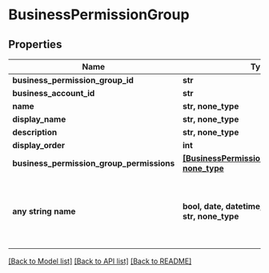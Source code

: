 # BusinessPermissionGroup


## Properties
Name | Type | Description | Notes
------------ | ------------- | ------------- | -------------
**business_permission_group_id** | **str** |  | [optional] 
**business_account_id** | **str** |  | [optional] 
**name** | **str, none_type** |  | [optional] 
**display_name** | **str, none_type** |  | [optional] 
**description** | **str, none_type** |  | [optional] 
**display_order** | **int** |  | [optional] 
**business_permission_group_permissions** | [**[BusinessPermissionGroupPermission], none_type**](BusinessPermissionGroupPermission.md) |  | [optional] 
**any string name** | **bool, date, datetime, dict, float, int, list, str, none_type** | any string name can be used but the value must be the correct type | [optional]

[[Back to Model list]](../README.md#documentation-for-models) [[Back to API list]](../README.md#documentation-for-api-endpoints) [[Back to README]](../README.md)


